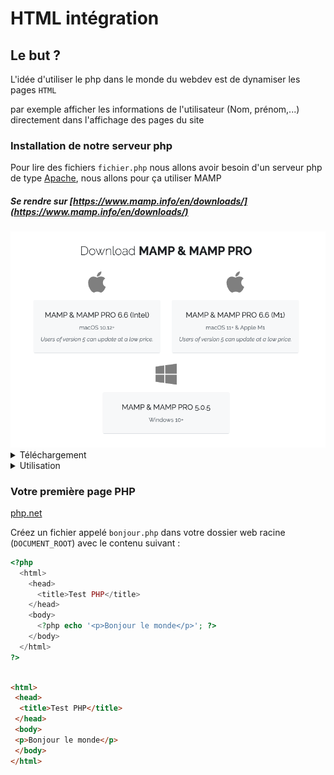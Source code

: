 # HTML intégration

## Le but ?
L'idée d'utiliser le php dans le monde du webdev est de dynamiser les pages `HTML`

par exemple afficher les informations de l'utilisateur (Nom, prénom,...) directement dans l'affichage des pages du site


### Installation de notre serveur php

Pour lire des fichiers `fichier.php` nous allons avoir besoin d'un serveur php de type [Apache](https://fr.wikipedia.org/wiki/Apache_HTTP_Server), nous allons pour ça utiliser MAMP

##### Se rendre sur [https://www.mamp.info/en/downloads/](https://www.mamp.info/en/downloads/)

<img src=".screenshots/Screenshot 2022-10-23 at 13.57.13.png" alt="Download MAMP" />

<details>
	
  <summary>Téléchargement</summary>

  #### Mac

  ##### si vous êtes sur M1 / M2 
  prendre 'MAMP & MAMP PRO 6.6 (M1)'

  ##### si vous êtes sur Intel
  prendre 'MAMP & MAMP PRO 6.6 (Intel)'

  ---
  **NOTE**

  Si vous ne savez pas: se rendre dans le menu 'pomme' puis 'a propos de ce mac' regarder section 'processeur'

  ---

  #### Windows
  prendre 'MAMP & MAMP PRO 5.0.5'
</details>
<details>
  <summary>Utilisation</summary>
  #### De quoi ça a l'aire ? 

  Vous pouvez appuyer sur "Start" 

  ---
  **NOTE**
  Ne pas utiliser la version 'pro'
  ---

  ![MAMP mac](./.screenshots/Screenshot 2022-10-23 at 14.35.39.png)
  ![MAMP windows](./.screenshots/Screenshot 2022-10-23 at 14.40.35.png)


  ### Dans l'onglet 'préférence'
  vous retrouverez 2 sections importante `Ports` et `Server`

  #### Ports
  ![MAMP Ports](./.screenshots/Screenshot 2022-10-23 at 14.45.50.png)

  ici vous retrouverez les information sur les ports 
  <ol>
    <li>Apache port: le port sur le quel votre application va tourner</li>
    <li>MySql port: le port sur le quel votre base de données va tourner</li>
  </ol>

  pour accéder a votre première application il vous faudra donc vous rendre sur votre navigateur préféré entrer [http://localhost:8888/](http://localhost:8888/)
  vous devrier arriver sur une page de présentation
  ![MAMP welcome page](./.screenshots/Screenshot 2022-10-23 at 14.53.22.png)
</details>


### Votre première page PHP
  
[php.net](https://www.php.net/manual/fr/tutorial.firstpage.php)

Créez un fichier appelé `bonjour.php` dans votre dossier web racine (`DOCUMENT_ROOT`) avec le contenu suivant :

```php
<?php
  <html>
    <head>
      <title>Test PHP</title>
    </head>
    <body>
      <?php echo '<p>Bonjour le monde</p>'; ?>
    </body>
  </html>
?>
```

```html

<html>
 <head>
  <title>Test PHP</title>
 </head>
 <body>
 <p>Bonjour le monde</p>
 </body>
</html>
```
